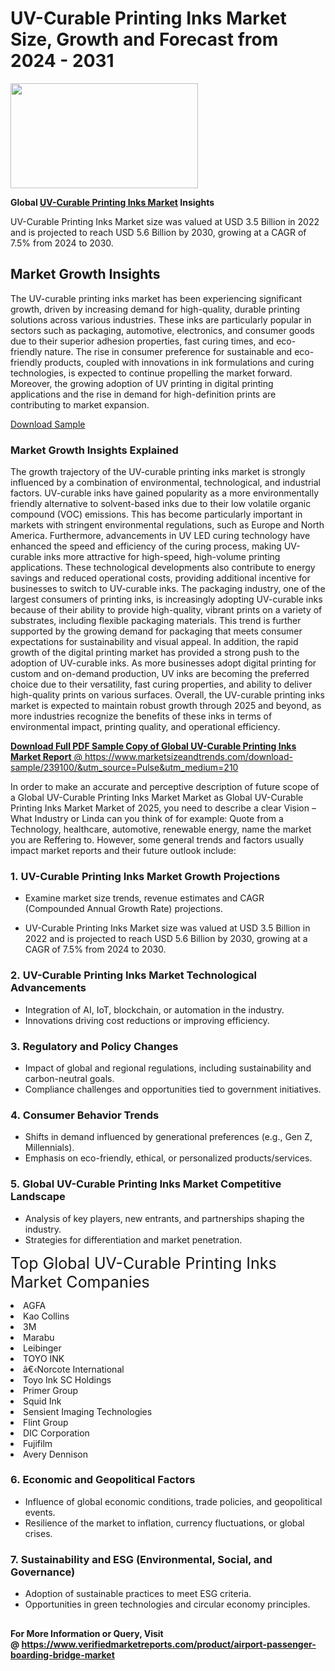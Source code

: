 <H1>UV-Curable Printing Inks Market Size, Growth and Forecast from 2024 - 2031</H1><img class="aligncenter size-medium wp-image-584254" src="https://thirdeyenews.in/wp-content/uploads/2024/09/Global-Market-Research-300x168.jpeg" alt="" width="300" height="168" /><p><strong>Global&nbsp;<a href="https://www.marketsizeandtrends.com/download-sample/239100/&amp;utm_source=Pulse&amp;utm_medium=210">UV-Curable Printing Inks Market</a> Insights</strong></p><p>UV-Curable Printing Inks Market size was valued at USD 3.5 Billion in 2022 and is projected to reach USD 5.6 Billion by 2030, growing at a CAGR of 7.5% from 2024 to 2030.</p><p><h2>Market Growth Insights</h2> The UV-curable printing inks market has been experiencing significant growth, driven by increasing demand for high-quality, durable printing solutions across various industries. These inks are particularly popular in sectors such as packaging, automotive, electronics, and consumer goods due to their superior adhesion properties, fast curing times, and eco-friendly nature. The rise in consumer preference for sustainable and eco-friendly products, coupled with innovations in ink formulations and curing technologies, is expected to continue propelling the market forward. Moreover, the growing adoption of UV printing in digital printing applications and the rise in demand for high-definition prints are contributing to market expansion. <p><a href="#">Download Sample</a></p> <h3>Market Growth Insights Explained</h3> The growth trajectory of the UV-curable printing inks market is strongly influenced by a combination of environmental, technological, and industrial factors. UV-curable inks have gained popularity as a more environmentally friendly alternative to solvent-based inks due to their low volatile organic compound (VOC) emissions. This has become particularly important in markets with stringent environmental regulations, such as Europe and North America. Furthermore, advancements in UV LED curing technology have enhanced the speed and efficiency of the curing process, making UV-curable inks more attractive for high-speed, high-volume printing applications. These technological developments also contribute to energy savings and reduced operational costs, providing additional incentive for businesses to switch to UV-curable inks. The packaging industry, one of the largest consumers of printing inks, is increasingly adopting UV-curable inks because of their ability to provide high-quality, vibrant prints on a variety of substrates, including flexible packaging materials. This trend is further supported by the growing demand for packaging that meets consumer expectations for sustainability and visual appeal. In addition, the rapid growth of the digital printing market has provided a strong push to the adoption of UV-curable inks. As more businesses adopt digital printing for custom and on-demand production, UV inks are becoming the preferred choice due to their versatility, fast curing properties, and ability to deliver high-quality prints on various surfaces. Overall, the UV-curable printing inks market is expected to maintain robust growth through 2025 and beyond, as more industries recognize the benefits of these inks in terms of environmental impact, printing quality, and operational efficiency. <p><a href="#"></p><p><span class=""><strong>Download Full PDF Sample Copy of Global UV-Curable Printing Inks Market Report</strong> @ <a href="https://www.marketsizeandtrends.com/download-sample/239100/&amp;utm_source=Pulse&amp;utm_medium=210" target="_blank">https://www.marketsizeandtrends.com/download-sample/239100/&amp;utm_source=Pulse&amp;utm_medium=210</a></span></p><p>In order to make an accurate and perceptive description of future scope of a Global&nbsp;UV-Curable Printing Inks Market Market as Global&nbsp;UV-Curable Printing Inks Market Market of 2025, you need to describe a clear Vision &ndash; What Industry or Linda can you think of for example: Quote from a Technology, healthcare, automotive, renewable energy, name the market you are Reffering to. However, some general trends and factors usually impact market reports and their future outlook include:</p><h3>1.&nbsp;<strong>UV-Curable Printing Inks Market Growth Projections</strong></h3><ul><li>Examine market size trends, revenue estimates and CAGR (Compounded Annual Growth Rate) projections.</li><li><p>UV-Curable Printing Inks Market size was valued at USD 3.5 Billion in 2022 and is projected to reach USD 5.6 Billion by 2030, growing at a CAGR of 7.5% from 2024 to 2030.</p></li></ul><h3>2.&nbsp;<strong>UV-Curable Printing Inks Market Technological Advancements</strong></h3><ul><li>Integration of AI, IoT, blockchain, or automation in the industry.</li><li>Innovations driving cost reductions or improving efficiency.</li></ul><h3>3.&nbsp;<strong>Regulatory and Policy Changes</strong></h3><ul><li>Impact of global and regional regulations, including sustainability and carbon-neutral goals.</li><li>Compliance challenges and opportunities tied to government initiatives.</li></ul><h3>4.&nbsp;<strong>Consumer Behavior Trends</strong></h3><ul><li>Shifts in demand influenced by generational preferences (e.g., Gen Z, Millennials).</li><li>Emphasis on eco-friendly, ethical, or personalized products/services.</li></ul><h3>5.&nbsp;<strong>Global UV-Curable Printing Inks Market Competitive Landscape</strong></h3><ul><li>Analysis of key players, new entrants, and partnerships shaping the industry.</li><li>Strategies for differentiation and market penetration.</li></ul><p data-pm-slice="1 1 []"><span style="color: inherit; font-family: inherit; font-size: 25px;">Top Global UV-Curable Printing Inks Market Companies</span></p><div class="" data-test-id=""><p><li>AGFA</li><li> Kao Collins</li><li> 3M</li><li> Marabu</li><li> Leibinger</li><li> TOYO INK</li><li> â€‹Norcote International</li><li> Toyo Ink SC Holdings</li><li> Primer Group</li><li> Squid Ink</li><li> Sensient Imaging Technologies</li><li> Flint Group</li><li> DIC Corporation</li><li> Fujifilm</li><li> Avery Dennison</li></p></div><h3>6.&nbsp;<strong>Economic and Geopolitical Factors</strong></h3><ul><li>Influence of global economic conditions, trade policies, and geopolitical events.</li><li>Resilience of the market to inflation, currency fluctuations, or global crises.</li></ul><h3>7.&nbsp;<strong>Sustainability and ESG (Environmental, Social, and Governance)</strong></h3><ul><li>Adoption of sustainable practices to meet ESG criteria.</li><li>Opportunities in green technologies and circular economy principles.</li></ul><h2><strong style="font-size: 14px;">For More Information or Query, Visit @&nbsp;</strong><a style="background-color: #ffffff; font-size: 14px;" href="https://www.marketsizeandtrends.com/report/uv-curable-printing-inks-market/" target="_blank">https://www.verifiedmarketreports.com/product/airport-passenger-boarding-bridge-market</a></h2>
